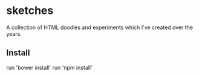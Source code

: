 # sketches

A collection of HTML doodles and experiments which I've created over the years.

## Install

run 'bower install'
run 'npm install'
